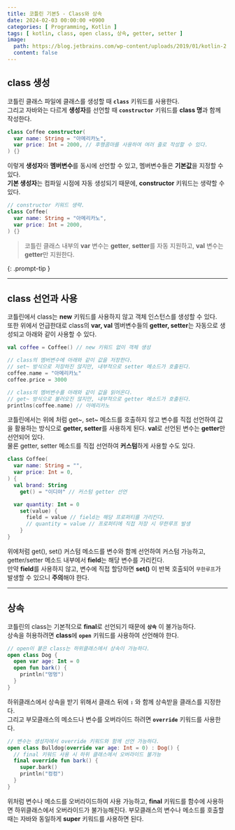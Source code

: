```yaml
---
title: 코틀린 기본5 - Class와 상속
date: 2024-02-03 00:00:00 +0900
categories: [ Programming, Kotlin ]
tags: [ kotlin, class, open class, 상속, getter, setter ]
image:
  path: https://blog.jetbrains.com/wp-content/uploads/2019/01/kotlin-2.svg
  content: false
---
```


## class 생성

코틀린 클래스 파일에 클래스를 생성할 때 **`class`** 키워드를 사용한다.  
그리고 자바와는 다르게 **생성자**를 선언할 때 **`constructor`** 키워드를 **class 명**과 함께 작성한다.

```kotlin
class Coffee constructor(
  var name: String = "아메리카노",
  var price: Int = 2000, // 후행콤마를 사용하여 여러 줄로 작성할 수 있다.
) {}
```

이렇게 **생성자**와 **멤버변수**를 동시에 선언할 수 있고, 멤버변수들은 **기본값**을 지정할 수 있다.  
**기본 생성자**는 컴파일 시점에 자동 생성되기 때문에, **constructor** 키워드는 생략할 수 있다.

```kotlin
// constructor 키워드 생략.
class Coffee(
  var name: String = "아메리카노",
  var price: Int = 2000,
) {}
```

> 코틀린 클래스 내부의 **var** 변수는 **getter**, **setter**를 자동 지원하고, **val** 변수는 **getter**만 지원한다.
>
{: .prompt-tip }

---

## class 선언과 사용

코틀린에서 class는 **new** 키워드를 사용하지 않고 객체 인스턴스를 생성할 수 있다.  
또한 위에서 언급한대로 class의 **var, val** 멤버변수들의 **getter, setter**는 자동으로 생성되고 아래와 같이 사용할 수 있다.

```kotlin
val coffee = Coffee() // new 키워드 없이 객체 생성

// class의 멤버변수에 아래와 같이 값을 저장한다. 
// set~ 방식으로 저장하진 않지만, 내부적으로 setter 메소드가 호출된다.
coffee.name = "아메리카노"
coffee.price = 3000

// class의 멤버변수를 아래와 같이 값을 읽어온다.
// get~ 방식으로 불러오진 않지만, 내부적으로 getter 메소드가 호출된다.
printlns(coffee.name) // 아메리카노
```

코틀린에서는 위에 처럼 get~, set~ 메소드를 호출하지 않고 변수를 직접 선언하여 값을 활용하는 방식으로 **getter, setter**를 사용하게 된다.
**val**로 선언된 변수는 **getter**만 선언되어 있다.  
물론 getter, setter 메소드를 직접 선언하여 **커스텀**하게 사용할 수도 있다.

```kotlin
class Coffee(
  var name: String = "",
  var price: Int = 0,
) {
  val brand: String
    get() = "이디야" // 커스텀 getter 선언

  var quantity: Int = 0
    set(value) {
      field = value // field는 해당 프로퍼티를 가리킨다.
      // quantity = value // 프로퍼티에 직접 저장 시 무한루프 발생
    }
}
```

위에처럼 get(), set() 커스텀 메소드를 변수와 함께 선언하여 커스텀 가능하고, getter/setter 메소드 내부에서 **field**는 해당 변수를 가리킨다.  
만약 **field**를 사용하지 않고, 변수에 직접 할당하면 **set()** 이 반복 호출되어 `무한루프`가 발생할 수 있으니 **주의**해야 한다.

---

## 상속

코틀린의 class는 기본적으로 **final**로 선언되기 때문에 **`상속`** 이 불가능하다.  
상속을 허용하려면 **class**에 **`open`** 키워드를 사용하여 선언해야 한다.

```kotlin
// open이 붙은 class는 하위클래스에서 상속이 가능하다.
open class Dog {
  open var age: Int = 0
  open fun bark() {
    println("멍멍")
  }
}
```

하위클래스에서 상속을 받기 위해서 클래스 뒤에 **`:`** 와 함께 상속받을 클래스를 지정한다.  
그리고 부모클래스의 메소드나 변수를 오버라이드 하려면 **`override`** 키워드를 사용한다.

```kotlin
// 변수는 생성자에서 override 키워드와 함께 선언 가능하다.
open class Bulldog(override var age: Int = 0) : Dog() {
  // final 키워드 사용 시 하위 클래스에서 오버라이드 불가능
  final override fun bark() {
    super.bark()
    println("컹컹")
  }
}
```

위처럼 변수나 메소드를 오버라이드하여 사용 가능하고, **final** 키워드를 함수에 사용하면 하위클래스에서 오버라이드가 불가능해진다.
부모클래스의 변수나 메소드를 호출할 때는 자바와 동일하게 **super** 키워드를 사용하면 된다.

